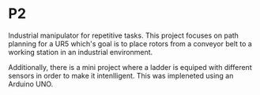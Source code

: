 # P2
Industrial manipulator for repetitive tasks. This project focuses on path 
planning for a UR5 which's goal is to place rotors from a conveyor belt to 
a working station in an industrial environment. 


Additionally, there is a mini project where a ladder is equiped with different sensors in order to make it intenlligent. 
This was impleneted using an Arduino UNO.
